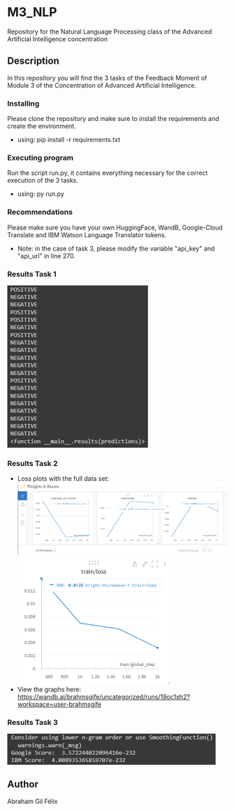 # M3_NLP
Repository for the Natural Language Processing class of the Advanced Artificial Intelligence concentration


## Description

In this repository you will find the 3 tasks of the Feedback Moment of Module 3 of the Concentration of Advanced Artificial Intelligence.


### Installing
Please clone the repository and make sure to install the requirements and create the environment.
* using: pip install -r requirements.txt


### Executing program

Run the script run.py, it contains everything necessary for the correct execution of the 3 tasks.
* using: py run.py

### Recommendations
Please make sure you have your own HuggingFace, WandB, Google-Cloud Translate and IBM Watson Language Translator tokens.

* Note: in the case of task 3, please modify the variable "api_key" and "api_url" in line 270.

### Results Task 1
![Screenshot](result_task1.png)

### Results Task 2
* Loss plots with the full data set:
![Screenshot](graph_train_loss.png)
![Screenshot](graph2_train_loss.png)
* View the graphs here: https://wandb.ai/brahmsgife/uncategorized/runs/19oc1xh2?workspace=user-brahmsgife

### Results Task 3
![Screenshot](result_task3.png)


## Author

Abraham Gil Félix
